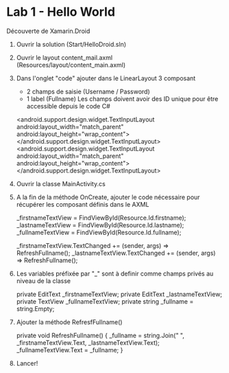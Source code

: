 # Lab 1 - Hello World
Découverte de Xamarin.Droid

1. Ouvrir la solution (Start/HelloDroid.sln)
2. Ouvrir le layout content_mail.axml (Resources/layout/content_main.axml)
3. Dans l'onglet "code" ajouter dans le LinearLayout 3 composant
	- 2 champs de saisie (Username / Password)
	- 1 label (Fullname)
	Les champs doivent avoir des ID unique pour être accessible depuis le code C#
	
	<android.support.design.widget.TextInputLayout
		android:layout_width="match_parent"
		android:layout_height="wrap_content">
		<EditText
			android:id="@+id/firstname"
			android:layout_width="fill_parent"
			android:layout_height="wrap_content"
			android:hint="Prénom" />
	</android.support.design.widget.TextInputLayout>
	<android.support.design.widget.TextInputLayout
		android:layout_width="match_parent"
		android:layout_height="wrap_content">
		<EditText
			android:id="@+id/lastname"
			android:layout_width="fill_parent"
			android:layout_height="wrap_content"
			android:hint="Nom" />
	</android.support.design.widget.TextInputLayout>
	<TextView
		android:id="@+id/fullname"
		android:layout_width="match_parent"
		android:layout_height="wrap_content" />
		
4. Ouvrir la classe MainActivity.cs

5. A la fin de la méthode OnCreate, ajouter le code nécessaire pour récupérer les composant définis dans le AXML

	_firstnameTextView = FindViewById<EditText>(Resource.Id.firstname);
	_lastnameTextView = FindViewById<EditText>(Resource.Id.lastname);
	_fullnameTextView = FindViewById<TextView>(Resource.Id.fullname);

	_firstnameTextView.TextChanged += (sender, args) => RefreshFullname();
	_lastnameTextView.TextChanged += (sender, args) => RefreshFullname();
	
6. Les variables préfixée par "_" sont à definir comme champs privés au niveau de la classe

	private EditText _firstnameTextView;
	private EditText _lastnameTextView;
	private TextView _fullnameTextView;
	private string _fullname = string.Empty;
	
7. Ajouter la méthode RefresfFullname()

	private void RefreshFullname()
	{
		_fullname = string.Join(" ", _firstnameTextView.Text, _lastnameTextView.Text);
		_fullnameTextView.Text = _fullname;
	}
	
8. Lancer!
